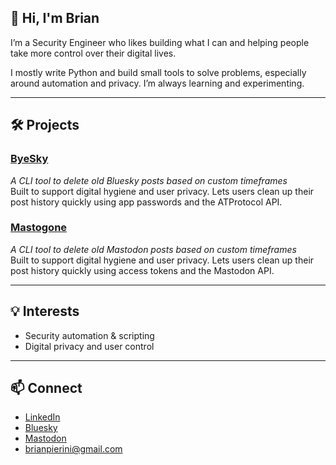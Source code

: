 ## 👋 Hi, I'm Brian

I’m a Security Engineer who likes building what I can and helping people take more control over their digital lives.

I mostly write Python and build small tools to solve problems, especially around automation and privacy. I’m always learning and experimenting.

---

## 🛠 Projects

### [ByeSky](https://github.com/brianpierini/ByeSky)  
*A CLI tool to delete old Bluesky posts based on custom timeframes*  
Built to support digital hygiene and user privacy. Lets users clean up their post history quickly using app passwords and the ATProtocol API.

### [Mastogone](https://github.com/brianpierini/Mastogone)
*A CLI tool to delete old Mastodon posts based on custom timeframes*  
Built to support digital hygiene and user privacy. Lets users clean up their post history quickly using access tokens and the Mastodon API.

---

## 💡 Interests

- Security automation & scripting  
- Digital privacy and user control    

---

## 📫 Connect

- [LinkedIn](https://www.linkedin.com/in/brianpierini/)  
- [Bluesky](https://bsky.app/profile/bripie.me)
- [Mastodon](https://mastodon.social/@brianpierini)  
- brianpierini@gmail.com
<!---
brianpierini/brianpierini is a ✨ special ✨ repository because its `README.md` (this file) appears on your GitHub profile.
You can click the Preview link to take a look at your changes.
--->

